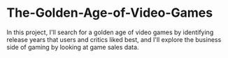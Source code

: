 # The-Golden-Age-of-Video-Games
In this project, I'll search for a golden age of video games by identifying release years that users and critics liked best, and I'll explore the business side of gaming by looking at game sales data.
